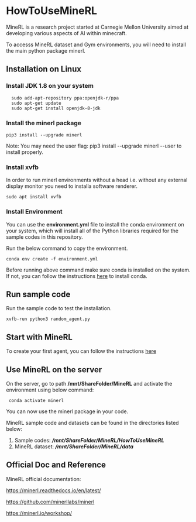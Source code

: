# HowToUseMineRL

MineRL is a research project started at Carnegie Mellon University aimed at developing various aspects of AI within minecraft.

To accesss MineRL dataset and Gym environments, you will need to install the main python package minerl.

## Installation on Linux

### Install JDK 1.8 on your system

  ```
    sudo add-apt-repository ppa:openjdk-r/ppa
    sudo apt-get update
    sudo apt-get install openjdk-8-jdk
  ```

### Install the minerl package
```
pip3 install --upgrade minerl
```
Note: You may need the user flag: pip3 install --upgrade minerl --user to install properly.

### Install xvfb

In order to run minerl environments without a head i.e. without any external display monitor you need to installa software renderer.

```
sudo apt install xvfb
```

### Install Environment ###
You can use the **environment.yml** file to install the conda environment on your system, which will install all of the Python libraries required for the sample codes in this repository.

Run the below command to copy the environment. 
```
conda env create -f environment.yml
```
Before running above command make sure conda is installed on the system. If not, you can follow the instructions [here](https://phoenixnap.com/kb/how-to-install-anaconda-ubuntu-18-04-or-20-04) to install conda.

## Run sample code

Run the sample code to test the installation.
```
xvfb-run python3 random_agent.py
```

## Start with MineRL ##
To create your first agent, you can follow the instructions [here](https://github.com/ankitagarg26/HowToUseMineRL/blob/main/CreateYourFirstAgent.md)

## Use MineRL on the server ##
On the server, go to path **/mnt/ShareFolder/MineRL** and activate the environment using below command:
```
 conda activate minerl
```
You can now use the minerl package in your code.

MineRL sample code and datasets can be found in the directories listed below: 
1. Sample codes: ***/mnt/ShareFolder/MineRL/HowToUseMineRL***
2. MineRL dataset: ***/mnt/ShareFolder/MineRL/data***

## Official Doc and Reference

MineRL official documentation: 

https://minerl.readthedocs.io/en/latest/

https://github.com/minerllabs/minerl

https://minerl.io/workshop/






